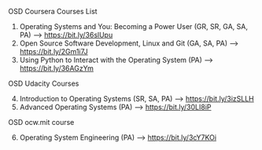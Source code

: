 OSD Coursera Courses List
1) Operating Systems and You: Becoming a Power User (GR, SR, GA, SA, PA)
        --> https://bit.ly/36slUpu
2) Open Source Software Development, Linux and Git (GA, SA, PA)
        --> https://bit.ly/2Gm1i7J
3) Using Python to Interact with the Operating System (PA)
        --> https://bit.ly/36AGzYm

OSD Udacity Courses

4) Introduction to Operating Systems (SR, SA, PA)
        --> https://bit.ly/3izSLLH
5) Advanced Operating Systems (PA)
        --> https://bit.ly/30LI8iP


OSD ocw.mit course

6) Operating System Engineering (PA)
        --> https://bit.ly/3cY7KOi
